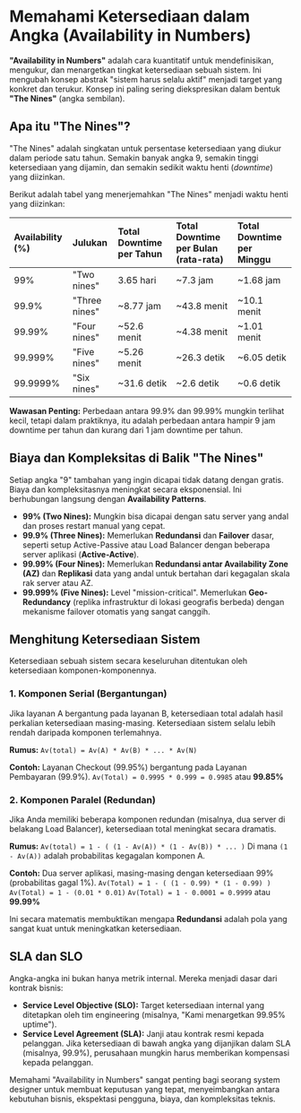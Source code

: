 # Memahami Ketersediaan dalam Angka (Availability in Numbers)

**"Availability in Numbers"** adalah cara kuantitatif untuk mendefinisikan, mengukur, dan menargetkan tingkat ketersediaan sebuah sistem. Ini mengubah konsep abstrak "sistem harus selalu aktif" menjadi target yang konkret dan terukur. Konsep ini paling sering diekspresikan dalam bentuk **"The Nines"** (angka sembilan).

## Apa itu "The Nines"?

"The Nines" adalah singkatan untuk persentase ketersediaan yang diukur dalam periode satu tahun. Semakin banyak angka 9, semakin tinggi ketersediaan yang dijamin, dan semakin sedikit waktu henti (*downtime*) yang diizinkan.

Berikut adalah tabel yang menerjemahkan "The Nines" menjadi waktu henti yang diizinkan:

| Availability (%) | Julukan | Total Downtime per Tahun | Total Downtime per Bulan (rata-rata) | Total Downtime per Minggu |
| :--- | :--- | :--- | :--- | :--- |
| 99% | "Two nines" | 3.65 hari | ~7.3 jam | ~1.68 jam |
| 99.9% | "Three nines" | ~8.77 jam | ~43.8 menit | ~10.1 menit |
| 99.99% | "Four nines" | ~52.6 menit | ~4.38 menit | ~1.01 menit |
| 99.999% | "Five nines" | ~5.26 menit | ~26.3 detik | ~6.05 detik |
| 99.9999% | "Six nines" | ~31.6 detik | ~2.6 detik | ~0.6 detik |

**Wawasan Penting:** Perbedaan antara 99.9% dan 99.99% mungkin terlihat kecil, tetapi dalam praktiknya, itu adalah perbedaan antara hampir 9 jam downtime per tahun dan kurang dari 1 jam downtime per tahun.

## Biaya dan Kompleksitas di Balik "The Nines"

Setiap angka "9" tambahan yang ingin dicapai tidak datang dengan gratis. Biaya dan kompleksitasnya meningkat secara eksponensial. Ini berhubungan langsung dengan **Availability Patterns**.

-   **99% (Two Nines):** Mungkin bisa dicapai dengan satu server yang andal dan proses restart manual yang cepat.
-   **99.9% (Three Nines):** Memerlukan **Redundansi** dan **Failover** dasar, seperti setup Active-Passive atau Load Balancer dengan beberapa server aplikasi (**Active-Active**).
-   **99.99% (Four Nines):** Memerlukan **Redundansi antar Availability Zone (AZ)** dan **Replikasi** data yang andal untuk bertahan dari kegagalan skala rak server atau AZ.
-   **99.999% (Five Nines):** Level "mission-critical". Memerlukan **Geo-Redundancy** (replika infrastruktur di lokasi geografis berbeda) dengan mekanisme failover otomatis yang sangat canggih.

## Menghitung Ketersediaan Sistem

Ketersediaan sebuah sistem secara keseluruhan ditentukan oleh ketersediaan komponen-komponennya.

### 1. Komponen Serial (Bergantungan)

Jika layanan A bergantung pada layanan B, ketersediaan total adalah hasil perkalian ketersediaan masing-masing. Ketersediaan sistem selalu lebih rendah daripada komponen terlemahnya.

**Rumus:** `Av(total) = Av(A) * Av(B) * ... * Av(N)`

**Contoh:** Layanan Checkout (99.95%) bergantung pada Layanan Pembayaran (99.9%).
`Av(Total) = 0.9995 * 0.999 = 0.9985` atau **99.85%**

### 2. Komponen Paralel (Redundan)

Jika Anda memiliki beberapa komponen redundan (misalnya, dua server di belakang Load Balancer), ketersediaan total meningkat secara dramatis.

**Rumus:** `Av(total) = 1 - ( (1 - Av(A)) * (1 - Av(B)) * ... )`
Di mana `(1 - Av(A))` adalah probabilitas kegagalan komponen A.

**Contoh:** Dua server aplikasi, masing-masing dengan ketersediaan 99% (probabilitas gagal 1%).
`Av(Total) = 1 - ( (1 - 0.99) * (1 - 0.99) )`
`Av(Total) = 1 - (0.01 * 0.01)`
`Av(Total) = 1 - 0.0001 = 0.9999` atau **99.99%**

Ini secara matematis membuktikan mengapa **Redundansi** adalah pola yang sangat kuat untuk meningkatkan ketersediaan.

## SLA dan SLO

Angka-angka ini bukan hanya metrik internal. Mereka menjadi dasar dari kontrak bisnis:

-   **Service Level Objective (SLO):** Target ketersediaan internal yang ditetapkan oleh tim engineering (misalnya, "Kami menargetkan 99.95% uptime").
-   **Service Level Agreement (SLA):** Janji atau kontrak resmi kepada pelanggan. Jika ketersediaan di bawah angka yang dijanjikan dalam SLA (misalnya, 99.9%), perusahaan mungkin harus memberikan kompensasi kepada pelanggan.

Memahami "Availability in Numbers" sangat penting bagi seorang system designer untuk membuat keputusan yang tepat, menyeimbangkan antara kebutuhan bisnis, ekspektasi pengguna, biaya, dan kompleksitas teknis.
